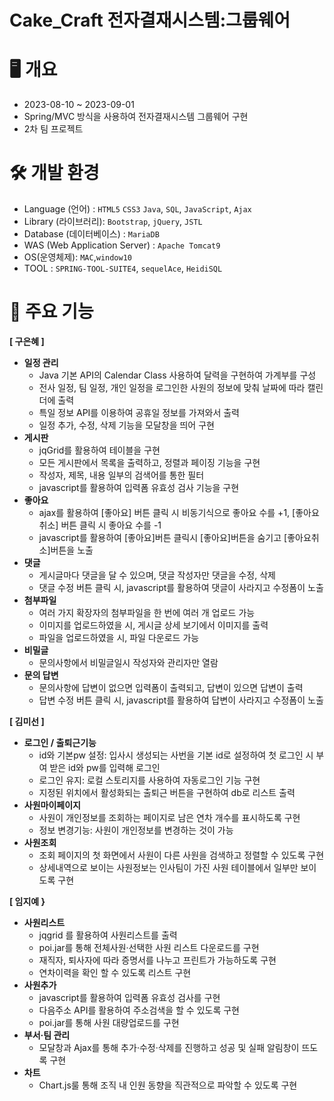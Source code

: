# Cake_Craft 전자결재시스템:그룹웨어

# 🖥 개요  
- 2023-08-10 ~ 2023-09-01
- Spring/MVC 방식을 사용하여 전자결재시스템 그룹웨어 구현
- 2차 팀 프로젝트

# 🛠️ 개발 환경
- Language (언어) : `HTML5` `CSS3` `Java`, `SQL`, `JavaScript`, `Ajax`
- Library (라이브러리): `Bootstrap`, `jQuery`, `JSTL`
- Database (데이터베이스) : `MariaDB`
- WAS (Web Application Server) : `Apache Tomcat9`
- OS(운영체제): `MAC`,`window10`
- TOOL : `SPRING-TOOL-SUITE4`, `sequelAce`, `HeidiSQL`

# 📌 주요 기능
**[ 구은혜 ]**
- **일정 관리**
  - Java 기본 API의 Calendar Class 사용하여 달력을 구현하여 가계부를 구성
  - 전사 일정, 팀 일정, 개인 일정을 로그인한 사원의 정보에 맞춰 날짜에 따라 캘린더에 출력
  - 특일 정보 API를 이용하여 공휴일 정보를 가져와서 출력
  - 일정 추가, 수정, 삭제 기능을 모달창을 띄어 구현
- **게시판**
  - jqGrid를 활용하여 테이블을 구현
  - 모든 게시판에서 목록을 출력하고, 정렬과 페이징 기능을 구현
  - 작성자, 제목, 내용 일부의 검색어를 통한 필터
  - javascript를 활용하여 입력폼 유효성 검사 기능을 구현
- **좋아요**
  - ajax를 활용하여 [좋아요] 버튼 클릭 시 비동기식으로 좋아요 수를 +1, [좋아요 취소] 버튼 클릭 시 좋아요 수를 -1
  - javascript를 활용하여 [좋아요]버튼 클릭시 [좋아요]버튼을 숨기고 [좋아요취소]버튼을 노출
- **댓글**
  - 게시글마다 댓글을 달 수 있으며, 댓글 작성자만 댓글을 수정, 삭제
  - 댓글 수정 버튼 클릭 시, javascript를 활용하여 댓글이 사라지고 수정폼이 노출
- **첨부파일**
  - 여러 가지 확장자의 첨부파일을 한 번에 여러 개 업로드 가능
  - 이미지를 업로드하였을 시, 게시글 상세 보기에서 이미지를 출력
  - 파일을 업로드하였을 시, 파일 다운로드 가능
- **비밀글**
  - 문의사항에서 비밀글일시 작성자와 관리자만 열람
- **문의 답변**
  - 문의사항에 답변이 없으면 입력폼이 출력되고, 답변이 있으면 답변이 출력
  - 답변 수정 버튼 클릭 시, javascript를 활용하여 답변이 사라지고 수정폼이 노출

**[ 김미선 ]**
- **로그인 / 출퇴근기능**
  - id와 기본pw 설정: 입사시 생성되는 사번을 기본 id로 설정하여 첫 로그인 시 부여 받은 id와 pw를 입력해 로그인
  - 로그인 유지: 로컬 스토리지를 사용하여 자동로그인 기능 구현
  - 지정된 위치에서 활성화되는 출퇴근 버튼을 구현하여 db로 리스트 출력
- **사원마이페이지**
  - 사원이 개인정보를 조회하는 페이지로 남은 연차 개수를 표시하도록 구현
  - 정보 변경기능: 사원이 개인정보를 변경하는 것이 가능
- **사원조회**
  - 조회 페이지의 첫 화면에서 사원이 다른 사원을 검색하고 정렬할 수 있도록 구현
  - 상세내역으로 보이는 사원정보는 인사팀이 가진 사원 테이블에서 일부만 보이도록 구현

**[ 임지예 }**
- **사원리스트**
  - jqgrid 를 활용하여 사원리스트를 출력
  - poi.jar를 통해 전체사원·선택한 사원 리스트 다운로드를 구현
  - 재직자, 퇴사자에 따라 증명서를 나누고 프린트가 가능하도록 구현
  - 연차이력을 확인 할 수 있도록 리스트 구현
- **사원추가**
  - javascript를 활용하여 입력폼 유효성 검사를 구현
  - 다음주소 API를 활용하여 주소검색을 할 수 있도록 구현
  - poi.jar를 통해 사원 대량업로드를 구현
- **부서·팀 관리**
  - 모달창과 Ajax를 통해 추가·수정·삭제를 진행하고 성공 및 실패 알림창이 뜨도록 구현
- **차트**
  - Chart.js룰 통해 조직 내 인원 동향을 직관적으로 파악할 수 있도록 구현
 
